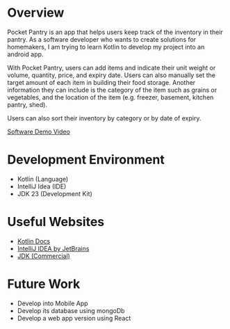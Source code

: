 # Overview

Pocket Pantry is an app that helps users keep track of the inventory in their pantry.
As a software developer who wants to create solutions for homemakers, I am trying to learn Kotlin to develop my project into an android app.

With Pocket Pantry, users can add items and indicate their unit weight or volume, quantity, price, and expiry date. Users can also manually set the target amount of each item in building their food storage. Another information they can include is the category of the item such as grains or vegetables, and the location of the item (e.g. freezer, basement, kitchen pantry, shed).

Users can also sort their inventory by category or by date of expiry.

[Software Demo Video](http://youtube.com)

# Development Environment

* Kotlin (Language)
* IntelliJ Idea (IDE) 
* JDK 23 (Development Kit)

# Useful Websites

- [Kotlin Docs](https://kotlinlang.org/docs/home.html)
- [IntelliJ IDEA by JetBrains](https://www.jetbrains.com/idea/)
- [JDK (Commercial)](https://www.oracle.com/java/technologies/downloads/?er=221886)

# Future Work

- Develop into Mobile App
- Develop its database using mongoDb
- Develop a web app version using React
